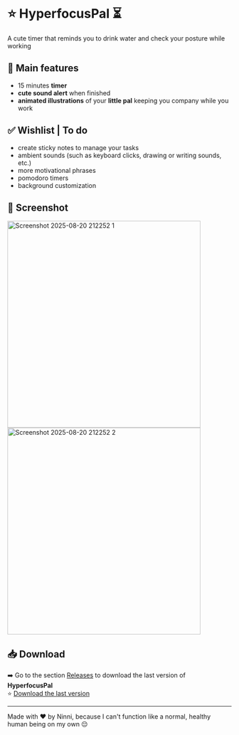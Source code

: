 # ⭐ HyperfocusPal ⏳ 
A cute timer that reminds you to drink water and check your posture while working

## 🌸 Main features
- 15 minutes **timer**
- **cute sound alert** when finished
- **animated illustrations** of your **little pal** keeping you company while you work

## ✅ Wishlist | To do
- create sticky notes to manage your tasks
- ambient sounds (such as keyboard clicks, drawing or writing sounds, etc.)
- more motivational phrases
- pomodoro timers
- background customization

## 📸 Screenshot
<img width="434" height="465" alt="Screenshot 2025-08-20 212252 1" src="https://github.com/user-attachments/assets/d66961f8-c858-4147-aaec-ad11b47ec21c" /> <img width="434" height="465" alt="Screenshot 2025-08-20 212252 2" src="https://github.com/user-attachments/assets/62340486-01dc-41c4-9587-e1ad4752b1f3" />

## 📥 Download
➡️ Go to the section [Releases](https://github.com/ninni-ninni/HyperfocusPal/releases) to download the last version of **HyperfocusPal**  
⭐ [Download the last version](https://github.com/ninni-ninni/HyperfocusPal/releases/latest)  

---------------------

Made with ❤️ by Ninni, because I can't function like a normal, healthy human being on my own 😔
